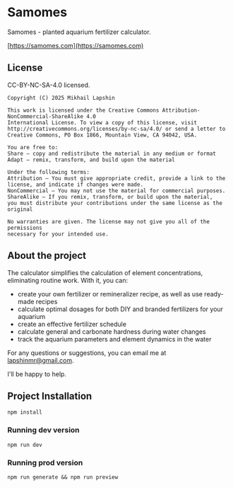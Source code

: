 # Samomes

Samomes - planted aquarium fertilizer calculator.

[https://samomes.com](https://samomes.com)

## License

CC-BY-NC-SA-4.0 licensed.

    Copyright (C) 2025 Mikhail Lapshin

    This work is licensed under the Creative Commons Attribution-NonCommercial-ShareAlike 4.0
    International License. To view a copy of this license, visit
    http://creativecommons.org/licenses/by-nc-sa/4.0/ or send a letter to
    Creative Commons, PO Box 1866, Mountain View, CA 94042, USA.

    You are free to:
    Share — copy and redistribute the material in any medium or format
    Adapt — remix, transform, and build upon the material

    Under the following terms:
    Attribution — You must give appropriate credit, provide a link to the license, and indicate if changes were made.
    NonCommercial — You may not use the material for commercial purposes.
    ShareAlike — If you remix, transform, or build upon the material,
    you must distribute your contributions under the same license as the original

    No warranties are given. The license may not give you all of the permissions
    necessary for your intended use.

## About the project

The calculator simplifies the calculation of element concentrations, eliminating routine work. With it, you can:

* create your own fertilizer or remineralizer recipe, as well as use ready-made recipes
* calculate optimal dosages for both DIY and branded fertilizers for your aquarium
* create an effective fertilizer schedule
* calculate general and carbonate hardness during water changes
* track the aquarium parameters and element dynamics in the water

For any questions or suggestions, you can email me at lapshinmr@gmail.com.

I'll be happy to help.

## Project Installation
```
npm install
```

### Running dev version
```
npm run dev
```

### Running prod version
```
npm run generate && npm run preview
```
